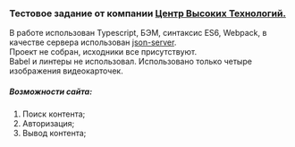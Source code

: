 ### Тестовое задание от компании [Центр Высоких Технологий.](http://htc-cs.ru/)
В работе использован Typescript, БЭМ, синтаксис ES6, Webpack, в качестве сервера использован [json-server](https://www.npmjs.com/package/json-server).  
Проект не собран, исходники все присутствуют.  
Babel и линтеры не использовал. Использовано только четыре изображения видеокарточек.

##### Возможности сайта:

  1. Поиск контента;  
  2. Авторизация;  
  3. Вывод контента;  
